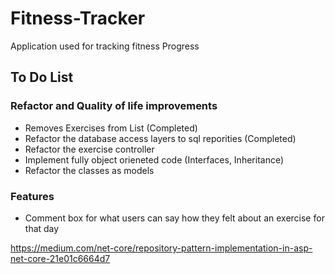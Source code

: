 # Fitness-Tracker
Application used for tracking fitness Progress
## To Do List 
### Refactor and Quality of life improvements 
- Removes Exercises from List (Completed)
- Refactor the database access layers to sql reporities (Completed) 
- Refactor the exercise controller 
- Implement fully object orieneted code (Interfaces, Inheritance) 
- Refactor the classes as models 

### Features 
- Comment box for what users can say how they felt about an exercise for that day 




https://medium.com/net-core/repository-pattern-implementation-in-asp-net-core-21e01c6664d7
